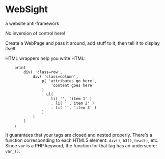 # WebSight
a website anti-framework

No inversion of control here!

Create a WebPage and pass it around, add stuff to it, then tell it to display itself.

HTML wrappers help you write HTML:
```
	print
		div( 'class=row',
			div( 'class=column',
				p( 'attributes go here',
					'content goes here'
				)
				. ul(
					li( '', 'item 1' )
					. li( '', item 2' )
					. li( '', 'item 3' )
				)
			)
		)
	;
```

It guarantees that your tags are closed and nested properly. There's a function corresponding to each HTML5 element. `div()`, `h3()`, `head()`, etc. Since `var` is a PHP keyword, the function for that tag has an underscore: `var_()`.
